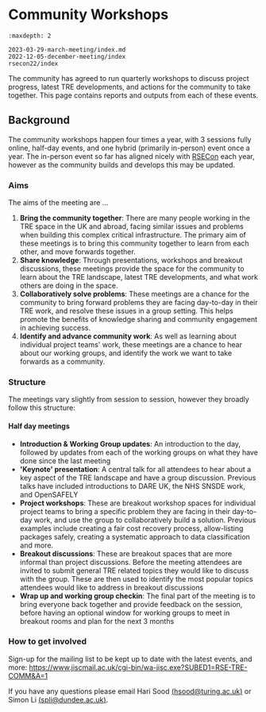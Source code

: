 # Community Workshops

```{toctree}
:maxdepth: 2

2023-03-29-march-meeting/index.md
2022-12-05-december-meeting/index
rsecon22/index

```

The community has agreed to run quarterly workshops to discuss project progress, latest TRE developments, and actions for the community to take together. This page contains reports and outputs from each of these events.

## Background

The community workshops happen four times a year, with 3 sessions fully online, half-day events, and one hybrid (primarily in-person) event once a year.
The in-person event so far has aligned nicely with [RSECon](https://rsecon23.society-rse.org/) each year, however as the community builds and develops this may be updated.

### Aims

The aims of the meeting are ...

1. **Bring the community together**: There are many people working in the TRE space in the UK and abroad, facing similar issues and problems when building this complex critical infrastructure. The primary aim of these meetings is to bring this community together to learn from each other, and move forwards together.
2. **Share knowledge**: Through presentations, workshops and breakout discussions, these meetings provide the space for the community to learn about the TRE landscape, latest TRE developments, and what work others are doing in the space.
3. **Collaboratively solve problems**: These meetings are a chance for the community to bring forward problems they are facing day-to-day in their TRE work, and resolve these issues in a group setting. This helps promote the benefits of knowledge sharing and community engagement in achieving success.
4. **Identify and advance community work**: As well as learning about individual project teams' work, these meetings are a chance to hear about our working groups, and identify the work we want to take forwards as a community.

### Structure

The meetings vary slightly from session to session, however they broadly follow this structure:

#### Half day meetings

- **Introduction & Working Group updates**: An introduction to the day, followed by updates from each of the working groups on what they have done since the last meeting
- **'Keynote' presentation**: A central talk for all attendees to hear about a key aspect of the TRE landscape and have a group discussion. Previous talks have included introductions to DARE UK, the NHS SNSDE work, and OpenSAFELY
- **Project workshops**: These are breakout workshop spaces for individual project teams to bring a specific problem they are facing in their day-to-day work, and use the group to collaboratively build a solution. Previous examples include creating a fair cost recovery process, allow-listing packages safely, creating a systematic approach to data classification and more.
- **Breakout discussions**: These are breakout spaces that are more informal than project discussions. Before the meeting attendees are invited to submit general TRE related topics they would like to discuss with the group. These are then used to identify the most popular topics attendees would like to address in breakout discussions
- **Wrap up and working group checkin**: The final part of the meeting is to bring everyone back together and provide feedback on the session, before having an optional window for working groups to meet in breakout rooms and plan for the next 3 months

### How to get involved

Sign-up for the mailing list to be kept up to date with the latest events, and more: https://www.jiscmail.ac.uk/cgi-bin/wa-jisc.exe?SUBED1=RSE-TRE-COMM&A=1

If you have any questions please email Hari Sood [(hsood@turing.ac.uk)](mailto:hsood@turing.ac.uk) or Simon Li [(spli@dundee.ac.uk)](mailto:s.p.li@dundee.ac.uk).
